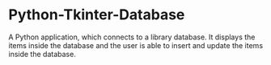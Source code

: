 # Python-Tkinter-Database
A Python application, which connects to a library database. It displays the items inside the database and the user is able to insert and update the items inside the database.
